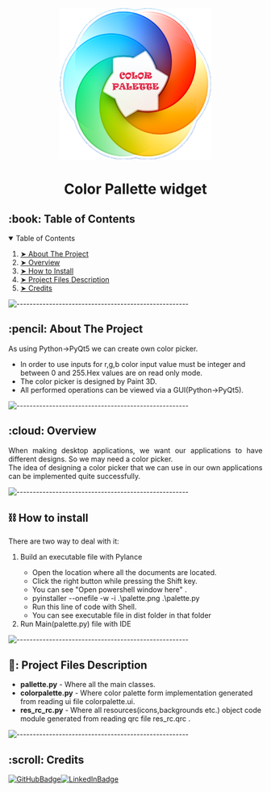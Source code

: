 <p align="center">
    <img src="palette.png" alt="App Logo" width="300px" height="300px" />
  </p>
  <h1 align="center">Color Pallette widget</h1>
  <!-- TABLE OF CONTENTS -->
  <h2 id="table-of-contents">:book: Table of Contents</h2>
  <details open="open">
    <summary>Table of Contents</summary>
    <ol>
      <li><a href="#about-the-project"> ➤ About The Project</a></li>
      <li><a href="#overview"> ➤ Overview</a></li>
      <li><a href="#howtoinstall"> ➤ How to Install</a></li>
      <li>
        <a href="#project-files-description"> ➤ Project Files Description</a>
      </li>
      <li><a href="#Credits"> ➤ Credits</a></li>
    </ol>
  </details>
  
  ![-----------------------------------------------------](https://raw.githubusercontent.com/andreasbm/readme/master/assets/lines/rainbow.png)
  
  <!-- ABOUT THE PROJECT -->
  <h2 id="about-the-project">:pencil: About The Project</h2>
  
  <p align="justify">
    As using Python->PyQt5 we can create own color picker.
  </p>
  
  <ul>
    <li>
        In order to use inputs for r,g,b color input value must be integer and between 0 and 255.Hex values are on read only mode.
    </li>
    <li>The color picker is designed by Paint 3D.</li>
    <li>All performed operations can be viewed via a GUI(Python->PyQt5).</li>
  </ul>
  
  ![-----------------------------------------------------](https://raw.githubusercontent.com/andreasbm/readme/master/assets/lines/rainbow.png)
  
  <!-- OVERVIEW -->
  <h2 id="overview">:cloud: Overview</h2>
  
  <p align="justify">
     When making desktop applications, we want our applications to have different designs. So we may need a color picker. 
    <br>
     The idea of designing a color picker that we can use in our own applications can be implemented quite successfully.
  </p>

  ![-----------------------------------------------------](https://raw.githubusercontent.com/andreasbm/readme/master/assets/lines/rainbow.png)
    <h2 id="howtoinstall">⛓️ How to install</h2>
  
  <p align="justify">
    There are two way to deal with it:
  <ol>
    <li>Build an executable file with Pylance</li>
      <ul>
         <li> Open the location where all the documents are located.</li>
         <li> Click the right button while pressing the Shift key.</li>
         <li> You can see "Open powershell window here" .</li>
         <li> pyinstaller --onefile -w -i .\palette.png .\palette.py</li>
         <li> Run this line of code with Shell.</li>
         <li> You can see executable file in dist folder in that folder</li>
      </ul>
    <li>Run Main(palette.py) file with IDE</li>
   </ol>
  </p>
  
  ![-----------------------------------------------------](https://raw.githubusercontent.com/andreasbm/readme/master/assets/lines/rainbow.png)
  <!-- PROJECT FILES DESCRIPTION -->
  <h2 id="project-files-description">📝: Project Files Description</h2>
  
  <ul>
    <li><b>pallette.py</b> - Where all the main classes.</li>
    <li>
      <b>colorpalette.py</b> - Where color palette form implementation generated from
      reading ui file colorpalette.ui.
    </li>
    <li>
      <b>res_rc_rc.py</b> - Where all resources(icons,backgrounds etc.) object
      code module generated from reading qrc file res_rc.qrc .
    </li>
  </ul>

![-----------------------------------------------------](https://raw.githubusercontent.com/andreasbm/readme/master/assets/lines/rainbow.png)
  <!-- CREDITS -->
  <h2 id="Credits">:scroll: Credits</h2>
  
[![GitHubBadge](https://img.shields.io/badge/GitHub-100000?style=for-the-badge&logo=github&logoColor=white)](https://github.com/canthearwhatusay)[![LinkedInBadge](https://img.shields.io/badge/LinkedIn-0077B5?style=for-the-badge&logo=linkedin&logoColor=white)](https://www.linkedin.com/in/deniz-%C3%B6zcan-4aa4a8162/)

